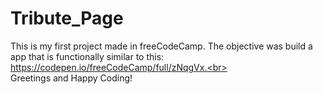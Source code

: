 # Tribute_Page
This is my first project made in freeCodeCamp. 
The objective was build a app that is functionally similar to this: https://codepen.io/freeCodeCamp/full/zNqgVx.<br><br>
Greetings and Happy Coding!
